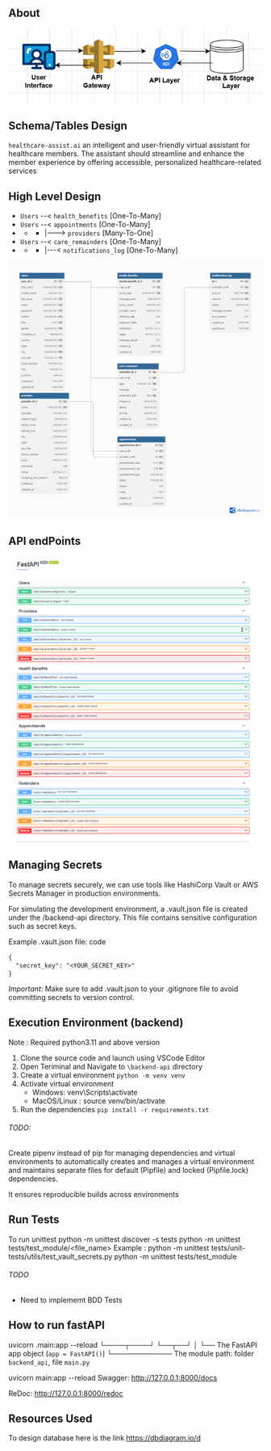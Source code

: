 ## About  
![alt text](images/image1.png)



## Schema/Tables Design 

 `healthcare-assist.ai`  an intelligent and user-friendly virtual assistant for healthcare members. The assistant should streamline and enhance the member experience by offering accessible, personalized healthcare-related services

## High Level Design

- `Users` --< `health_benefits` [One-To-Many]
- `Users` --< `appointments` [One-To-Many]
- - - |---> `providers` [Many-To-One]
- `Users` --< `care_remainders` [One-To-Many]
- - - |---< `notifications_log` [One-To-Many]

![alt text](images/schema1.png)

## API endPoints 
![alt text](images/image_endpoints.png)

## Managing Secrets
  To manage secrets securely, we can use tools like HashiCorp Vault or AWS Secrets Manager in production environments.
  
  For simulating the development environment, a .vault.json file is created under the /backend-api directory. This file contains sensitive configuration such as secret keys.
    
 Example .vault.json file:
 code
```
{
  "secret_key": "<YOUR_SECRET_KEY>"
}
```
*Important*: Make sure to add .vault.json to your .gitignore file to avoid committing secrets to version control.


## Execution Environment (backend)

Note :  Required python3.11 and above version 

1. Clone the source code and launch using VSCode Editor 
2. Open Teriminal and Navigate to `\backend-api` directory 
3. Create a virtual environment `python -m venv venv`
4. Activate virtual environment 
    - Windows:  venv\Scripts\activate
    - MacOS/Linux : source venv/bin/activate 
5. Run the dependencies `pip install -r requirements.txt`

###### TODO: 
Create pipenv instead of pip for managing dependencies and virtual environments to automatically creates and manages a virtual environment and maintains separate files for default (Pipfile) and locked (Pipfile.lock) dependencies.

It ensures reproducible builds across environments

## Run Tests
To run unittest 
python -m unittest discover -s tests
python -m unittest tests/test_module/<file_name>
  Example : python -m unittest tests/unit-tests/utils/test_vault_secrets.py
python -m unittest tests/test_module
###### TODO 
  - Need to implememt BDD Tests


## How to run fastAPI 
uvicorn <packagename>.main:app --reload
         └────┬────┘ └──┬──┘
              │         └── The FastAPI app object (`app = FastAPI()`)
              └──────────── The module path: folder `backend_api`, file `main.py`

uvicorn main:app --reload
Swagger: http://127.0.0.1:8000/docs

ReDoc: http://127.0.0.1:8000/redoc



## Resources Used 
To design database here is the link https://dbdiagram.io/d


